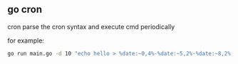 ## go cron

cron parse the cron syntax and execute cmd periodically

for example:

```bash
go run main.go -d 10 "echo hello > %date:~0,4%-%date:~5,2%-%date:~8,2%.log"
```
